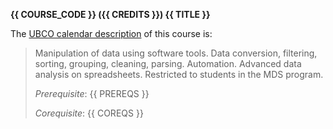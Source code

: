 **{{ COURSE_CODE }} ({{ CREDITS }}) {{ TITLE }}**

The [UBCO calendar description](http://www.calendar.ubc.ca/okanagan/courses.cfm?code=data) of this course is: 

> Manipulation of data using software tools.
> Data conversion, filtering, sorting, grouping, cleaning, parsing. 
> Automation.
> Advanced data analysis on spreadsheets. 
> Restricted to students in the MDS program. 
>
> *Prerequisite*: {{ PREREQS }}
> 
> *Corequisite*: {{ COREQS }}